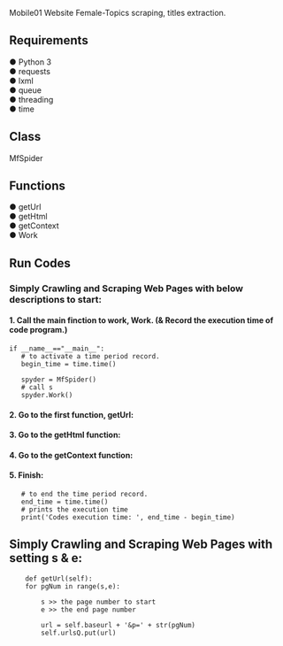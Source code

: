 Mobile01 Website  Female-Topics scraping, titles extraction.


## Requirements
● Python 3    
● requests   
● lxml   
● queue  
● threading    
● time   


## Class
MfSpider


## Functions
● getUrl    
● getHtml  
● getContext  
● Work


## Run Codes
### Simply Crawling and Scraping Web Pages with below descriptions to start:

#### 1. Call the main finction to work, Work. (& Record the execution time of code program.)
    if __name__=="__main__":
       # to activate a time period record.
       begin_time = time.time()
       
       spyder = MfSpider()
       # call s
       spyder.Work()
       				
#### 2. Go to the first function, getUrl:
    
				
#### 3. Go to the getHtml function:
    	
    
#### 4. Go to the getContext function:
    
        
#### 5. Finish:
       # to end the time period record.
       end_time = time.time()
       # prints the execution time
       print('Codes execution time: ', end_time - begin_time)
    
## Simply Crawling and Scraping Web Pages with setting s & e:
        def getUrl(self):
        for pgNum in range(s,e):
        
            s >> the page number to start
            e >> the end page number 
            
            url = self.baseurl + '&p=' + str(pgNum)
            self.urlsQ.put(url)
